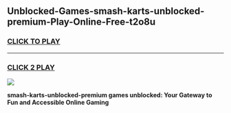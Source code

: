 
## Unblocked-Games-smash-karts-unblocked-premium-Play-Online-Free-t2o8u
<h3>
<a href="https://premium76.site?title=smash-karts-unblocked-premium&ref=26A">CLICK TO PLAY</a></h3>
<hr>

<h3>
<a href="https://premium76.site?title=smash-karts-unblocked-premium&ref=26A">CLICK 2 PLAY</a>
  
</h3>

<a href="https://premium76.site?title=smash-karts-unblocked-premium&ref=26A"><img src="https://clearcache.store/games.png"></a>


**smash-karts-unblocked-premium games unblocked: Your Gateway to Fun and Accessible Online Gaming**
